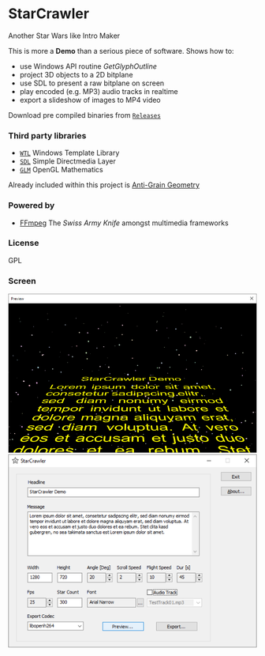 # StarCrawler
Another Star Wars like Intro Maker

This is more a **Demo** than a serious piece of software. Shows how to:

* use Windows API routine _GetGlyphOutline_
* project 3D objects to a 2D bitplane
* use SDL to present a raw bitplane on screen
* play encoded (e.g. MP3) audio tracks in realtime
* export a slideshow of images to MP4 video

Download pre compiled binaries from [`Releases`](https://github.com/Frank-Friemel/StarCrawler/releases)

### Third party libraries
* [`WTL`](https://sourceforge.net/projects/wtl) Windows Template Library
* [`SDL`](https://www.libsdl.org/) Simple Directmedia Layer
* [`GLM`](http://glm.g-truc.net) OpenGL Mathematics

Already included within this project is [Anti-Grain Geometry](http://www.antigrain.com)

### Powered by
* [FFmpeg](https://ffmpeg.org/) The _Swiss Army Knife_ amongst multimedia frameworks

### License
GPL

### Screen

![Sample roll](img/pic2.png)
![GUI](img/pic1.png)

